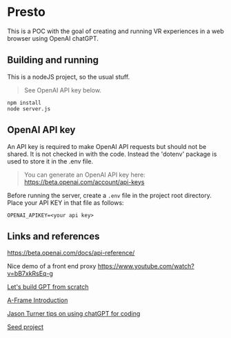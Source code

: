 # Presto
This is a POC with the goal of creating and running
VR experiences in a web browser using OpenAI chatGPT.

## Building and running
This is a nodeJS project, so the usual stuff.

> See OpenAI API key below.

```
npm install
node server.js
```

## OpenAI API key
An API key is required to make OpenAI API requests but should not be shared.
It is not checked in with the code. Instead the 'dotenv' package
is used to store it in the .env file.

> You can generate an OpenAI API key here: https://beta.openai.com/account/api-keys

Before running the server, create a ``.env`` file in the project root directory.
Place your API KEY in that file as follows:
```
OPENAI_APIKEY=<your api key>
```

## Links and references

https://beta.openai.com/docs/api-reference/

Nice demo of a front end proxy
https://www.youtube.com/watch?v=bB7xkRsEq-g

[Let's build GPT from scratch](https://www.youtube.com/watch?v=kCc8FmEb1nY)

[A-Frame Introduction](https://aframe.io/docs/1.4.0/introduction/)

[Jason Turner tips on using chatGPT for coding](https://www.youtube.com/watch?v=I2c969I-KmM)

[Seed project](https://www.codingthesmartway.com/how-to-use-chatgpt-with-react/)
